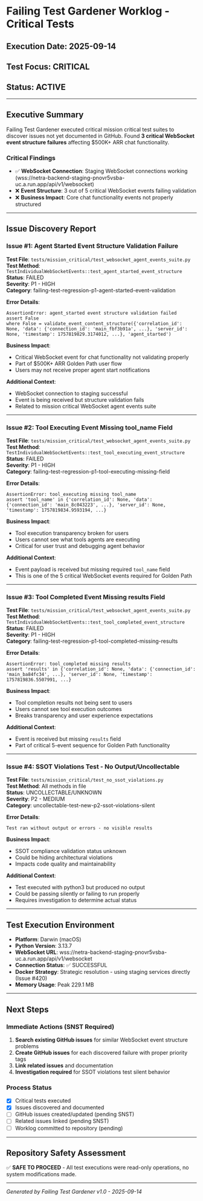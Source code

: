 # Failing Test Gardener Worklog - Critical Tests
## Execution Date: 2025-09-14
## Test Focus: CRITICAL
## Status: ACTIVE

---

## Executive Summary

Failing Test Gardener executed critical mission critical test suites to discover issues not yet documented in GitHub. Found **3 critical WebSocket event structure failures** affecting $500K+ ARR chat functionality.

### Critical Findings
- ✅ **WebSocket Connection**: Staging WebSocket connections working (wss://netra-backend-staging-pnovr5vsba-uc.a.run.app/api/v1/websocket)  
- ❌ **Event Structure**: 3 out of 5 critical WebSocket events failing validation
- ❌ **Business Impact**: Core chat functionality events not properly structured

---

## Issue Discovery Report

### Issue #1: Agent Started Event Structure Validation Failure
**Test File**: `tests/mission_critical/test_websocket_agent_events_suite.py`  
**Test Method**: `TestIndividualWebSocketEvents::test_agent_started_event_structure`  
**Status**: FAILED  
**Severity**: P1 - HIGH  
**Category**: failing-test-regression-p1-agent-started-event-validation

**Error Details**:
```
AssertionError: agent_started event structure validation failed
assert False
where False = validate_event_content_structure({'correlation_id': None, 'data': {'connection_id': 'main_fbf3b91a', ...}, 'server_id': None, 'timestamp': 1757819829.3174012, ...}, 'agent_started')
```

**Business Impact**: 
- Critical WebSocket event for chat functionality not validating properly
- Part of $500K+ ARR Golden Path user flow
- Users may not receive proper agent start notifications

**Additional Context**:
- WebSocket connection to staging successful
- Event is being received but structure validation fails
- Related to mission critical WebSocket agent events suite

---

### Issue #2: Tool Executing Event Missing tool_name Field
**Test File**: `tests/mission_critical/test_websocket_agent_events_suite.py`  
**Test Method**: `TestIndividualWebSocketEvents::test_tool_executing_event_structure`  
**Status**: FAILED  
**Severity**: P1 - HIGH  
**Category**: failing-test-regression-p1-tool-executing-missing-field

**Error Details**:
```
AssertionError: tool_executing missing tool_name
assert 'tool_name' in {'correlation_id': None, 'data': {'connection_id': 'main_8c043223', ...}, 'server_id': None, 'timestamp': 1757819834.9593194, ...}
```

**Business Impact**:
- Tool execution transparency broken for users
- Users cannot see what tools agents are executing
- Critical for user trust and debugging agent behavior

**Additional Context**:
- Event payload is received but missing required `tool_name` field
- This is one of the 5 critical WebSocket events required for Golden Path

---

### Issue #3: Tool Completed Event Missing results Field
**Test File**: `tests/mission_critical/test_websocket_agent_events_suite.py`  
**Test Method**: `TestIndividualWebSocketEvents::test_tool_completed_event_structure`  
**Status**: FAILED  
**Severity**: P1 - HIGH  
**Category**: failing-test-regression-p1-tool-completed-missing-results

**Error Details**:
```
AssertionError: tool_completed missing results
assert 'results' in {'correlation_id': None, 'data': {'connection_id': 'main_ba84fc34', ...}, 'server_id': None, 'timestamp': 1757819836.5507991, ...}
```

**Business Impact**:
- Tool completion results not being sent to users
- Users cannot see tool execution outcomes
- Breaks transparency and user experience expectations

**Additional Context**:
- Event is received but missing `results` field
- Part of critical 5-event sequence for Golden Path functionality

---

### Issue #4: SSOT Violations Test - No Output/Uncollectable
**Test File**: `tests/mission_critical/test_no_ssot_violations.py`  
**Test Method**: All methods in file  
**Status**: UNCOLLECTABLE/UNKNOWN  
**Severity**: P2 - MEDIUM  
**Category**: uncollectable-test-new-p2-ssot-violations-silent

**Error Details**:
```
Test ran without output or errors - no visible results
```

**Business Impact**:
- SSOT compliance validation status unknown
- Could be hiding architectural violations
- Impacts code quality and maintainability

**Additional Context**:
- Test executed with python3 but produced no output
- Could be passing silently or failing to run properly
- Requires investigation to determine actual status

---

## Test Execution Environment
- **Platform**: Darwin (macOS)
- **Python Version**: 3.13.7
- **WebSocket URL**: wss://netra-backend-staging-pnovr5vsba-uc.a.run.app/api/v1/websocket
- **Connection Status**: ✅ SUCCESSFUL  
- **Docker Strategy**: Strategic resolution - using staging services directly (Issue #420)
- **Memory Usage**: Peak 229.1 MB

---

## Next Steps

### Immediate Actions (SNST Required)
1. **Search existing GitHub issues** for similar WebSocket event structure problems
2. **Create GitHub issues** for each discovered failure with proper priority tags  
3. **Link related issues** and documentation
4. **Investigation required** for SSOT violations test silent behavior

### Process Status
- [x] Critical tests executed
- [x] Issues discovered and documented
- [ ] GitHub issues created/updated (pending SNST)
- [ ] Related issues linked (pending SNST)
- [ ] Worklog committed to repository (pending)

---

## Repository Safety Assessment
✅ **SAFE TO PROCEED** - All test executions were read-only operations, no system modifications made.

---

*Generated by Failing Test Gardener v1.0 - 2025-09-14*